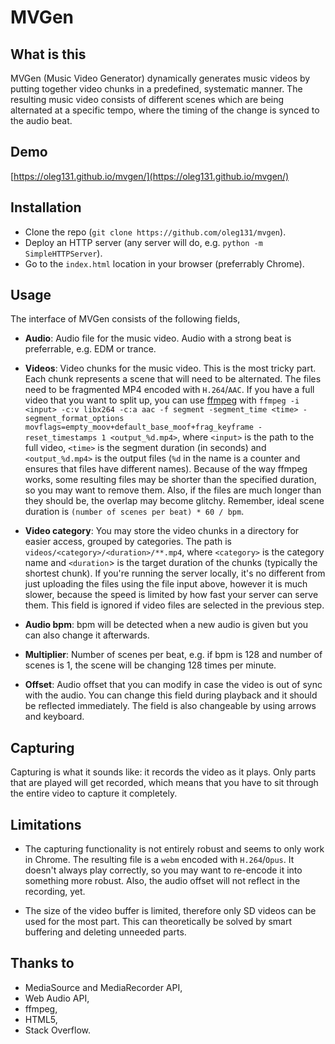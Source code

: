 # MVGen

## What is this

MVGen (Music Video Generator) dynamically generates music videos by putting together video chunks in a predefined, systematic manner. The resulting music video consists of different scenes which are being alternated at a specific tempo, where the timing of the change is synced to the audio beat.

## Demo

[https://oleg131.github.io/mvgen/](https://oleg131.github.io/mvgen/)

## Installation

- Clone the repo (`git clone https://github.com/oleg131/mvgen`).
- Deploy an HTTP server (any server will do, e.g. `python -m SimpleHTTPServer`).
- Go to the `index.html` location in your browser (preferrably Chrome).

## Usage

The interface of MVGen consists of the following fields,

- **Audio**: Audio file for the music video. Audio with a strong beat is preferrable, e.g. EDM or trance.

- **Videos**: Video chunks for the music video. This is the most tricky part. Each chunk represents a scene that will need to be alternated. The files need to be fragmented MP4 encoded with `H.264`/`AAC`. If you have a full video that you want to split up, you can use [ffmpeg](https://www.ffmpeg.org/) with `ffmpeg -i <input> -c:v libx264 -c:a aac -f segment -segment_time <time> -segment_format_options movflags=empty_moov+default_base_moof+frag_keyframe -reset_timestamps 1 <output_%d.mp4>`, where `<input>` is the path to the full video, `<time>` is the segment duration (in seconds) and `<output_%d.mp4>` is the output files (`%d` in the name is a counter and ensures that files have different names). Because of the way ffmpeg works, some resulting files may be shorter than the specified duration, so you may want to remove them. Also, if the files are much longer than they should be, the overlap may become glitchy. Remember, ideal scene duration is `(number of scenes per beat) * 60 / bpm`.

- **Video category**: You may store the video chunks in a directory for easier access, grouped by categories. The path is `videos/<category>/<duration>/**.mp4`, where `<category>` is the category name and `<duration`> is the target duration of the chunks (typically the shortest chunk). If you're running the server locally, it's no different from just uploading the files using the file input above, however it is much slower, because the speed is limited by how fast your server can serve them. This field is ignored if video files are selected in the previous step.

- **Audio bpm**: bpm will be detected when a new audio is given but you can also change it afterwards.

- **Multiplier**: Number of scenes per beat, e.g. if bpm is 128 and number of scenes is 1, the scene will be changing 128 times per minute.

- **Offset**: Audio offset that you can modify in case the video is out of sync with the audio. You can change this field during playback and it should be reflected immediately. The field is also changeable by using arrows and keyboard.

## Capturing

Capturing is what it sounds like: it records the video as it plays. Only parts that are played will get recorded, which means that you have to sit through the entire video to capture it completely.

## Limitations

- The capturing functionality is not entirely robust and seems to only work in Chrome. The resulting file is a `webm` encoded with `H.264`/`Opus`. It doesn't always play correctly, so you may want to re-encode it into something more robust. Also, the audio offset will not reflect in the recording, yet.

- The size of the video buffer is limited, therefore only SD videos can be used for the most part. This can theoretically be solved by smart buffering and deleting unneeded parts.

## Thanks to

- MediaSource and MediaRecorder API,
- Web Audio API,
- ffmpeg,
- HTML5,
- Stack Overflow.
